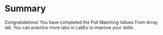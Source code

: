 # Summary

Congratulations! You have completed the Pull Matching Values From Array lab. You can practice more labs in LabEx to improve your skills.
